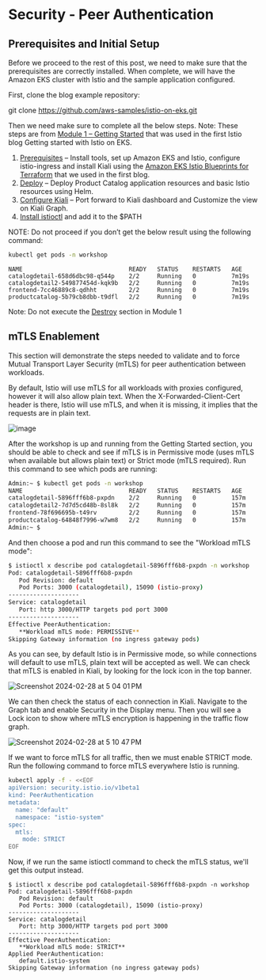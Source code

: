 # Security - Peer Authentication

## Prerequisites and Initial Setup

Before we proceed to the rest of this post, we need to make sure that the prerequisites are correctly installed. When complete, we will have the Amazon EKS cluster with Istio and the sample application configured.

First, clone the blog example repository:

git clone https://github.com/aws-samples/istio-on-eks.git

Then we need make sure to complete all the below steps. Note: These steps are from [Module 1 – Getting Started](https://github.com/aws-samples/istio-on-eks/tree/main/modules/01-getting-started) that was used in the first Istio blog Getting started with Istio on EKS.

1. [Prerequisites](https://github.com/aws-samples/istio-on-eks/blob/main/modules/01-getting-started/README.md#prerequisites) – Install tools, set up Amazon EKS and Istio, configure istio-ingress and install Kiali using the [Amazon EKS Istio Blueprints for Terraform](https://aws-ia.github.io/terraform-aws-eks-blueprints/patterns/istio/) that we used in the first blog. 
2. [Deploy](https://github.com/aws-samples/istio-on-eks/tree/main/modules/01-getting-started#deploy) – Deploy Product Catalog application resources and basic Istio resources using Helm.
3. [Configure Kiali](https://github.com/aws-samples/istio-on-eks/tree/main/modules/01-getting-started#configure-kiali) – Port forward to Kiali dashboard and Customize the view on Kiali Graph.
4. [Install istioctl](https://istio.io/latest/docs/ops/diagnostic-tools/istioctl/#install-hahahugoshortcode860s2hbhb) and add it to the $PATH

NOTE: Do not proceed if you don’t get the below result using the following command:

```sh
kubectl get pods -n workshop
```
```
NAME                              READY   STATUS    RESTARTS   AGE
catalogdetail-658d6dbc98-q544p    2/2     Running   0          7m19s
catalogdetail2-549877454d-kqk9b   2/2     Running   0          7m19s
frontend-7cc46889c8-qdhht         2/2     Running   0          7m19s
productcatalog-5b79cb8dbb-t9dfl   2/2     Running   0          7m19s
```

Note: Do not execute the [Destroy](https://github.com/sridevi1209/istio-on-eks/blob/network-resiliency/modules/01-getting-started/README.md#destroy) section in Module 1

## mTLS Enablement

This section will demonstrate the steps needed to validate and to force Mutual Transport Layer Security (mTLS) for peer authentication between workloads.

By default, Istio will use mTLS for all workloads with proxies configured, however it will also allow plain text.  When the X-Forwarded-Client-Cert header is there, Istio will use mTLS, and when it is missing, it implies that the requests are in plain text.

![image](https://github.com/jdwisman/istio-on-eks/assets/71530829/c9889622-26a5-4ed4-ac89-6721b4b1c356)


After the workshop is up and running from the Getting Started section, you should be able to check and see if mTLS is in Permissive mode (uses mTLS when available but allows plain text) or Strict mode (mTLS required).  Run this command to see which pods are running:

```sh
Admin:~ $ kubectl get pods -n workshop
NAME                              READY   STATUS    RESTARTS   AGE
catalogdetail-5896fff6b8-pxpdn    2/2     Running   0          157m
catalogdetail2-7d7d5cd48b-8sl8k   2/2     Running   0          157m
frontend-78f696695b-t49rv         2/2     Running   0          157m
productcatalog-64848f7996-w7wm8   2/2     Running   0          157m
Admin:~ $
```

And then choose a pod and run this command to see the "Workload mTLS mode":
```sh
$ istioctl x describe pod catalogdetail-5896fff6b8-pxpdn -n workshop
Pod: catalogdetail-5896fff6b8-pxpdn
   Pod Revision: default
   Pod Ports: 3000 (catalogdetail), 15090 (istio-proxy)
--------------------
Service: catalogdetail
   Port: http 3000/HTTP targets pod port 3000
--------------------
Effective PeerAuthentication:
   **Workload mTLS mode: PERMISSIVE**
Skipping Gateway information (no ingress gateway pods)
```

As you can see, by default Istio is in Permissive mode, so while connections will default to use mTLS, plain text will be accepted as well. We can check that mTLS is enabled in Kiali, by looking for the lock icon in the top banner.

![Screenshot 2024-02-28 at 5 04 01 PM](https://github.com/jdwisman/istio-on-eks/assets/71530829/29cacd2b-ccbc-4359-a5a9-c4249d27f767)

We can then check the status of each connection in Kiali. Navigate to the Graph tab and enable Security in the Display menu. Then you will see a Lock icon to show where mTLS encryption is happening in the traffic flow graph.

![Screenshot 2024-02-28 at 5 10 47 PM](https://github.com/jdwisman/istio-on-eks/assets/71530829/ba49ab89-7db0-486d-8bf0-86f15807c5c5)


If we want to force mTLS for all traffic, then we must enable STRICT mode.  Run the following command to force mTLS everywhere Istio is running.

```sh
kubectl apply -f - <<EOF
apiVersion: security.istio.io/v1beta1
kind: PeerAuthentication
metadata:
  name: "default"
  namespace: "istio-system"
spec:
  mtls:
    mode: STRICT
EOF
```

Now, if we run the same istioctl command to check the mTLS status, we'll get this output instead.

```
$ istioctl x describe pod catalogdetail-5896fff6b8-pxpdn -n workshop
Pod: catalogdetail-5896fff6b8-pxpdn
   Pod Revision: default
   Pod Ports: 3000 (catalogdetail), 15090 (istio-proxy)
--------------------
Service: catalogdetail
   Port: http 3000/HTTP targets pod port 3000
--------------------
Effective PeerAuthentication:
   **Workload mTLS mode: STRICT**
Applied PeerAuthentication:
   default.istio-system
Skipping Gateway information (no ingress gateway pods)
```
